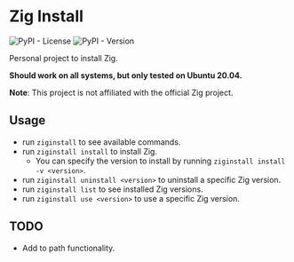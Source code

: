 # Zig Install
![PyPI - License](https://img.shields.io/pypi/l/ziginstall?style=flat-square&color=%233776ab)
 ![PyPI - Version](https://img.shields.io/pypi/v/ziginstall?style=for-the-badge&color=%23ffd343)


Personal project to install Zig.

**Should work on all systems, but only tested on Ubuntu 20.04.**

**Note**: This project is not affiliated with the official Zig project.

## Usage

- run ```ziginstall``` to see available commands.
- run ```ziginstall install``` to install Zig.
    - You can specify the version to install by running ```ziginstall install -v <version>```.
- run ```ziginstall uninstall <version>``` to uninstall a specific Zig version. 
- run ```ziginstall list``` to see installed Zig versions.
- run ```ziginstall use <version>``` to use a specific Zig version.

## TODO

- Add to path functionality.
